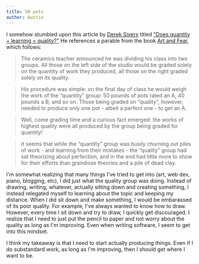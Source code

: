 ```yaml
---
title: 50 pots
author: Austin
---
```


I somehow stumbled upon this article by [Derek Sivers](https://sivers.org) titled ["Does quantity + learning = quality?"](https://sivers.org/qlq) He references a parable from the book [Art and Fear](http://www.kk.org/cooltools/archives/000216.php), which follows:

>  The ceramics teacher announced he was dividing his class into two groups. All those on the left side of the studio would be graded solely on the quantity of work they produced, all those on the right graded solely on its quality.

>  His procedure was simple: on the final day of class he would weigh the work of the “quantity” group: 50 pounds of pots rated an A, 40 pounds a B, and so on. Those being graded on “quality”, however, needed to produce only one pot - albeit a perfect one - to get an A.

>  Well, come grading time and a curious fact emerged: the works of highest quality were all produced by the group being graded for quantity!

>  It seems that while the “quantity” group was busily churning out piles of work - and learning from their mistakes - the “quality” group had sat theorizing about perfection, and in the end had little more to show for their efforts than grandiose theories and a pile of dead clay.

I'm somewhat realizing that many things I've tried to get into (art, web dev, piano, blogging, etc), I did just what the quality group was doing. Instead of drawing, writing, whatever, actually sitting down and creating something, I instead relegated myself to learning about the topic and keeping my distance. When I did sit down and make something, I would be embarassed of its poor quality. For example, I've always wanted to know how to draw. However, every time I sit down and try to draw, I quickly get discouraged. I realize that I need to just put the pencil to paper and not worry about the quality as long as I'm improving. Even when writing software, I seem to get into this mindset.

I think my takeaway is that I need to start actually producing things. Even if I do substandard work, as long as I'm improving, then I should get where I want to be.
